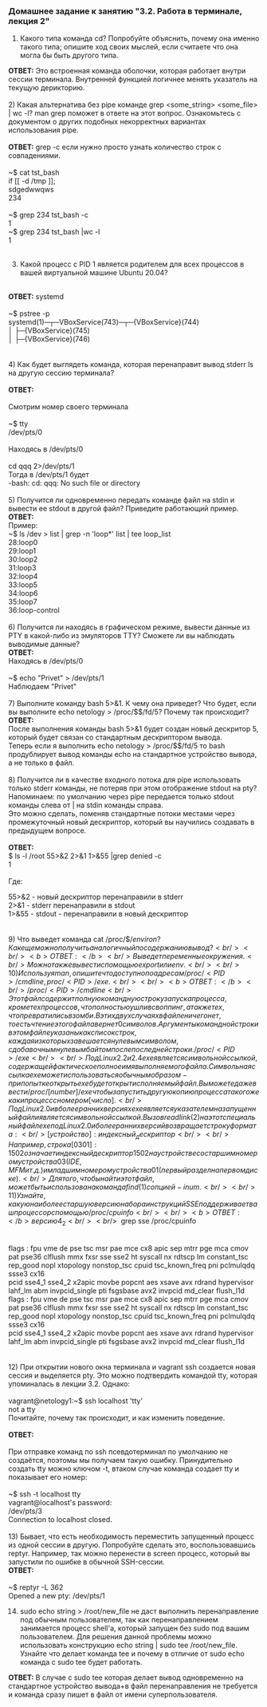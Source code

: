 <h3>Домашнее задание к занятию "3.2. Работа в терминале, лекция 2"</h3>

1) Какого типа команда cd? Попробуйте объяснить, почему она именно такого типа; опишите ход своих мыслей, если считаете что она могла бы быть другого типа. <br/>

<b>ОТВЕТ:</b> Это встроенная команда оболочки, которая работает внутри сессии терминала. Внутренней функцией логичнее менять указатель на текущую дерикторию.<br/>
<br/>
2) Какая альтернатива без pipe команде grep <some_string> <some_file> | wc -l? man grep поможет в ответе на этот вопрос. Ознакомьтесь с документом о других подобных некорректных вариантах использования pipe.
<br/><br/>
<b>ОТВЕТ:</b> grep <some string> <some file> -c если нужно просто узнать количество строк с совпадениями.<br/>
<br/>
	~$ cat tst_bash<br/>
	if [[ -d /tmp ]];<br/>
	sdgedwwqws<br/>
	234<br/>
<br/>
	~$ grep 234 tst_bash -c<br/>
	1<br/>
	~$ grep 234 tst_bash |wc -l<br/>
	1<br/><br/>

3) Какой процесс с PID 1 является родителем для всех процессов в вашей виртуальной машине Ubuntu 20.04?<br/>
<br/>
<b>ОТВЕТ:</b> systemd<br/>
<br/>
~$ pstree -p<br/>
systemd(1)─┬─VBoxService(743)─┬─{VBoxService}(744)<br/>
           │                  ├─{VBoxService}(745)<br/>
           │                  ├─{VBoxService}(746)<br/>
<br/><br/>                             
4) Как будет выглядеть команда, которая перенаправит вывод stderr ls на другую сессию терминала?<br/>
<br/>
<b>ОТВЕТ:</b><br/>
<br/>
Смотрим номер своего терминала<br/>
<br/>
~$ tty<br/>
/dev/pts/0<br/>
<br/>
Находясь в /dev/pts/0<br/>
<br/>
cd qqq 2>/dev/pts/1<br/>
Тогда в /dev/pts/1 будет<br/>
-bash: cd: qqq: No such file or directory<br/>
<br/>
5) Получится ли одновременно передать команде файл на stdin и вывести ее stdout в другой файл? Приведите работающий пример.<br/>
<b>ОТВЕТ:</b><br/>
Пример:<br/>
~$ ls /dev > list | grep -n 'loop*' list  | tee loop_list<br/>
28:loop0<br/>
29:loop1<br/>
30:loop2<br/>
31:loop3<br/>
32:loop4<br/>
33:loop5<br/>
34:loop6<br/>
35:loop7<br/>
36:loop-control<br/>
<br/>
6) Получится ли находясь в графическом режиме, вывести данные из PTY в какой-либо из эмуляторов TTY? Сможете ли вы наблюдать выводимые данные?<br/>
<b>ОТВЕТ:</b><br/>
Находясь в /dev/pts/0<br/>
<br/>
~$ echo "Privet" > /dev/pts/1<br/>
Наблюдаем "Privet"<br/>
<br/>
7) Выполните команду bash 5>&1. К чему она приведет? Что будет, если вы выполните echo netology > /proc/$$/fd/5? Почему так происходит?<br/>
<b>ОТВЕТ:</b><br/>
После выполнения команды bash 5>&1 будет создан новый дескритор 5, который будет связан со стандартным дескриптором вывода.<br/>
Теперь если я выполнить echo netology > /proc/$$/fd/5 то bash продублирует вывод команды echo на стандартное устройство вывода, а не только в файл.<br/>
<br/>
8) Получится ли в качестве входного потока для pipe использовать только stderr команды, не потеряв при этом отображение stdout на pty?<br/>
 Напоминаем: по умолчанию через pipe передается только stdout команды слева от | на stdin команды справа. <br/>
 Это можно сделать, поменяв стандартные потоки местами через промежуточный новый дескриптор, который вы научились создавать в предыдущем вопросе.<br/>
 <br/>
<b>ОТВЕТ:</b><br/>
 $ ls -l /root 55>&2 2>&1 1>&55 |grep denied -c <br/>
1<br/>
<br/>
Где:<br/>

55>&2 - новый дескриптор перенаправили в stderr<br/>
2>&1 - stderr перенаправили в stdout <br/>
1>&55 - stdout - перенаправили в новый дескриптор<br/>
<br/><br/>
9) Что выведет команда cat /proc/$$/environ? Как еще можно получить аналогичный по содержанию вывод?<br/>
<br/>
<b>ОТВЕТ:</b><br/>
Выведет переменные окружения.<br/>
Можно также вывести с помощью export или env.<br/>
<br/>
10) Используя man, опишите что доступно по адресам /proc/<PID>/cmdline, proc/<PID>/exe.<br/><br/>
<b>ОТВЕТ:</b><br/>
/proc/<PID>/cmdline<br/>
  Этот файл содержит полную командную строку запуска процесса, кроме тех процессов, что полностью ушли в своппинг, а также тех, что превратились в зомби. В этих двух случаях в файле ничего нет, то есть чтение этого файла вернет 0 символов. Аргументы командной строки в этом файле указаны как список строк, каждая из которых завешается нулевым символом, с добавочным нулевым байтом после последней строки.
/proc/<PID>/exe<br/>
  <br/>Под Linux 2.2 и 2.4 exe является символьной ссылкой, содержащей фактическое полное имя выполняемого файла. Символьная ссылка exe может использоваться обычным образом - при попытке открыть exe будет открыт исполняемый файл. Вы можете даже ввести /proc/[number]/exe чтобы запустить другую копию процесса такого же как и процесс с номером [число].
<br/>Под Linux 2.0 и в более ранних версиях exe является указателем на запущенный файл и является символьной ссылкой. Вызов readlink(2) на этот специальный файл exe под Linux 2.0 и более ранних версий возвращает строку формата:
<br/>
[устройство]:индексный_дескриптор<br/>
<br/>
Например, строка [0301]:1502 означает индексный дескриптор 1502 на устройстве со старшим номером устройства 03 (IDE, MFM и т. д.) и младшим номером устройства 01 (первый раздел на первом диске).
<br/>
Для того, чтобы найти этот файл, может быть использована команда find(1) с опцией -inum.
<br/><br/>
11) Узнайте, какую наиболее старшую версию набора инструкций SSE поддерживает ваш процессор с помощью /proc/cpuinfo<br/>
<br/>
<b>ОТВЕТ:</b> версию 4_2<br/>
<br/>
~$ grep sse /proc/cpuinfo<br/>
<br/>
<br/>flags           : fpu vme de pse tsc msr pae mce cx8 apic sep mtrr pge mca cmov pat pse36 clflush mmx fxsr sse sse2 ht syscall nx rdtscp lm constant_tsc rep_good nopl xtopology nonstop_tsc cpuid tsc_known_freq pni pclmulqdq ssse3 cx16
<br/>pcid sse4_1 sse4_2 x2apic movbe popcnt aes xsave avx rdrand hypervisor lahf_lm abm invpcid_single pti fsgsbase avx2 invpcid md_clear flush_l1d
<br/>flags           : fpu vme de pse tsc msr pae mce cx8 apic sep mtrr pge mca cmov pat pse36 clflush mmx fxsr sse sse2 ht syscall nx rdtscp lm constant_tsc rep_good nopl xtopology nonstop_tsc cpuid tsc_known_freq pni pclmulqdq ssse3 cx16
<br/>pcid sse4_1 sse4_2 x2apic movbe popcnt aes xsave avx rdrand hypervisor lahf_lm abm invpcid_single pti fsgsbase avx2 invpcid md_clear flush_l1d
<br/>
<br/><br/>12) При открытии нового окна терминала и vagrant ssh создается новая сессия и выделяется pty. Это можно подтвердить командой tty, которая упоминалась в лекции 3.2. Однако:
<br/>
<br/>vagrant@netology1:~$ ssh localhost 'tty'
<br/>not a tty
<br/>Почитайте, почему так происходит, и как изменить поведение.
<br/>
<br/><b>ОТВЕТ:</b>
<br/>
<br/>При отправке команд по ssh псевдотерминал по умолчанию не создаётся, поэтомы мы получаем такую ошибку. Принудительно создать tty можно ключом -t, втаком случае команда создает tty и показывает его номер:
<br/>
<br/>~$ ssh -t localhost tty
<br/>vagrant@localhost's password:
<br/>/dev/pts/3
<br/>Connection to localhost closed.
<br/>
<br/>13) Бывает, что есть необходимость переместить запущенный процесс из одной сессии в другую. Попробуйте сделать это, воспользовавшись reptyr. Например, так можно перенести в screen процесс, который вы запустили по ошибке в обычной SSH-сессии.
<br/><b>ОТВЕТ:</b>
<br/>
<br/>~$ reptyr -L 362
<br/>Opened a new pty: /dev/pts/1


14) sudo echo string > /root/new_file не даст выполнить перенаправление под обычным пользователем, так как перенаправлением занимается процесс shell'а, который запущен без sudo под вашим пользователем. Для решения данной проблемы можно использовать конструкцию echo string | sudo tee /root/new_file. Узнайте что делает команда tee и почему в отличие от sudo echo команда с sudo tee будет работать.

<b>ОТВЕТ:</b>
В случае с sudo tee которая делает вывод одновременно на стандартное устройство вывода+в файл перенаправления не требуется и команда сразу пишет в файл от имени суперпользователя.
